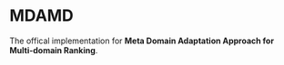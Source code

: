 # MDAMD
The offical implementation for **Meta Domain Adaptation Approach for Multi-domain Ranking**.
